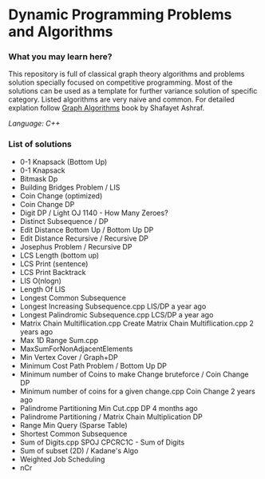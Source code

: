 # Dynamic Programming Problems and Algorithms
### What you may learn here?
This repository is full of classical graph theory algorithms and problems solution specially focused on competitive programming. Most of the solutions can be used as a template for further variance solution of specific category. Listed algorithms are very naive and common. For detailed explation follow [Graph Algorithms](http://dimik.pub/book/104/graph-algorithm-by-shafaet-ashraf) book by Shafayet Ashraf.

*Language: C++*

### List of solutions
- 0-1 Knapsack (Bottom Up)
- 0-1 Knapsack 
- Bitmask Dp
- Building Bridges Problem / LIS	
- Coin Change (optimized) 
- Coin Change DP
- Digit DP / Light OJ 1140 - How Many Zeroes?
- Distinct Subsequence / DP
- Edit Distance Bottom Up /	Bottom Up DP
- Edit Distance Recursive /	Recursive DP
- Josephus Problem / Recursive DP
- LCS Length (bottom up)
- LCS Print (sentence) 
- LCS Print Backtrack 
- LIS O(nlogn)
- Length Of LIS 
- Longest Common Subsequence	
- Longest Increasing Subsequence.cpp	LIS/DP	a year ago
- Longest Palindromic Subsequence.cpp	LCS/DP	a year ago
- Matrix Chain Multiflication.cpp	Create Matrix Chain Multiflication.cpp	2 years ago
- Max 1D Range Sum.cpp
- MaxSumForNonAdjacentElements 
- Min Vertex Cover /	Graph+DP
- Minimum Cost Path Problem / Bottom Up DP
- Minimum number of Coins to make Change bruteforce /	Coin Change DP	
- Minimum number of coins for a given change.cpp	Coin Change	2 years ago
- Palindrome Partitioning Min Cut.cpp	DP	4 months ago
- Palindrome Partitioning /	Matrix Chain Multiplication DP
- Range Min Query (Sparse Table)
- Shortest Common Subsequence 
- Sum of Digits.cpp	SPOJ CPCRC1C - Sum of Digits 
- Sum of subset (2D) / Kadane's Algo	
- Weighted Job Scheduling
- nCr

